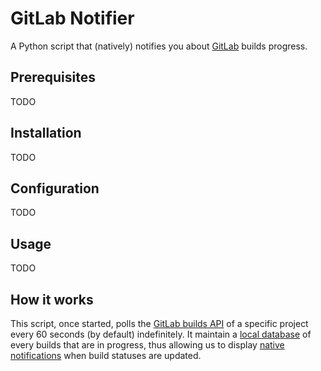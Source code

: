 # GitLab Notifier

A Python script that (natively) notifies you about [GitLab](https://about.gitlab.com/) builds progress.

## Prerequisites

TODO

## Installation

TODO

## Configuration

TODO

## Usage

TODO

## How it works

This script, once started, polls the [GitLab builds API](http://docs.gitlab.com/ce/api/builds.html) of a specific
project every 60 seconds (by default) indefinitely. It maintain a [local database](https://tinydb.readthedocs.io/en/latest/) of
every builds that are in progress, thus allowing us to display [native notifications](https://plyer.readthedocs.io/en/latest/)
when build statuses are updated.